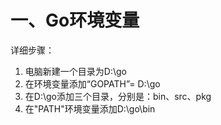 # 一、Go环境变量

详细步骤：

1.  电脑新建一个目录为D:\go
2. 在环境变量添加“GOPATH”= D:\go
3. 在D:\go添加三个目录，分别是：bin、src、pkg
4. 在"PATH"环境变量添加D:\go\bin